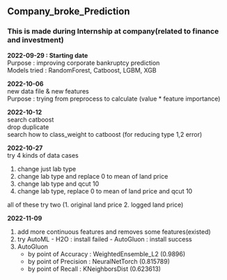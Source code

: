 ## Company_broke_Prediction
### This is made during Internship at company(related to finance and investment) 
  
  

**2022-09-29 : Starting date**  
  Purpose : improving corporate bankruptcy prediction  
  Models tried : RandomForest, Catboost, LGBM, XGB


**2022-10-06**  
  new data file & new features  
  Purpose : trying from preprocess to calculate (value * feature importance)

**2022-10-12**  
  search catboost  
  drop duplicate  
  search how to class_weight to catboost (for reducing type 1,2 error)

**2022-10-27**  
  try 4 kinds of data cases  
1. change just lab type  
2. change lab type and replace 0 to mean of land price  
3. change lab type and qcut 10  
4. change lab type, replace 0 to mean of land price and qcut 10  

  all of these try two (1. original land price 2. logged land price)


**2022-11-09**
1. add more continuous features and removes some features(existed)
2. try AutoML - H2O : install failed
              - AutoGluon : install success
3. AutoGluon
      - by point of Accuracy  : WeightedEnsemble_L2 (0.9896)
      - by point of Precision : NeuralNetTorch  (0.815789)
      - by point of Recall    : KNeighborsDist  (0.623613)
